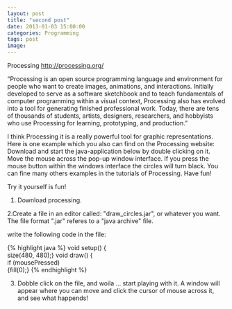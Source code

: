 ```yaml
---
layout: post
title: "second post"
date: 2013-01-03 15:00:00
categories: Programming
tags: post
image:
---
```

Processing
http://processing.org/

“Processing is an open source programming language and environment for people who want to create images, animations, and interactions. Initially developed to serve as a software sketchbook and to teach fundamentals of computer programming within a visual context, Processing also has evolved into a tool for generating finished professional work. Today, there are tens of thousands of students, artists, designers, researchers, and hobbyists who use Processing for learning, prototyping, and production.”

I think Processing it is a really powerful tool for graphic representations. Here is one example which you also can find on the Processing website: Download and start the java-application below by double clicking on it. Move the mouse across the pop-up window interface. If you press the mouse button within the windows interface the circles will turn black. You can fine many others examples in the tutorials of Processing. Have fun!

Try it yourself is fun!

1. Download processing.

2.Create a file in an editor called: "draw_circles.jar", or whatever you want. The file format ".jar" referes to a "java archive" file.

write the following code in the file:

{% highlight java %}
void setup() {  
size(480, 480);} 
void draw() {  
if (mousePressed)  
{fill(0);}
{% endhighlight %}

3. Dobble click on the file, and woila ... start playing with it. A window will appear where you can move and click the cursor of mouse across it, and see what happends!
